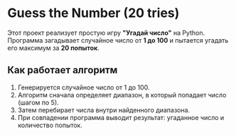 # Guess the Number (20 tries)

Этот проект реализует простую игру **"Угадай число"** на Python.  
Программа загадывает случайное число от **1 до 100** и пытается угадать его максимум за **20 попыток**.  

## Как работает алгоритм
1. Генерируется случайное число от 1 до 100.  
2. Алгоритм сначала определяет диапазон, в который попадает число (шагом по 5).  
3. Затем перебирает числа внутри найденного диапазона.  
4. При совпадении программа выводит результат: угаданное число и количество попыток. 